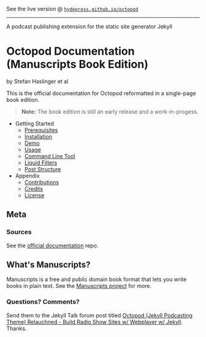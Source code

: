See the live version @ [`hydepress.github.io/octopod`](http://hydepress.github.io/octopod) 

---

A podcast publishing extension for the static site generator Jekyll

# Octopod Documentation (Manuscripts Book Edition)

by Stefan Haslinger et al

This is the official documentation for Octopod reformatted in a single-page book edition.

> **Note:** The book edition is still an early release and a work-in-progess.

- Getting Started
  - [Prerequisites](prerequisites.md)
  - [Installation](installation.md)
  - [Demo](demo.md)
  - [Usage](usage.md)
  - [Command Line Tool](command_line.md)
  - [Liquid Filters](liquid_filters.md)
  - [Post Structure](post_structure.md)
- Appendix
  - [Contributions](contributions.md)
  - [Credits](credits.md)
  - [License](license.md)


## Meta

### Sources

See the [official documentation](https://github.com/jekyll-octopod/jekyll-octopod.github.io.source) repo.


##  What's Manuscripts?

Manuscripts is a free and public domain book format that lets you write books in plain text. 
See the [Manuscripts project](http://manuscripts.github.io) for more. 

### Questions? Comments?

Send them to the Jekyll Talk forum post titled
[Octopod (Jekyll Podcasting Theme) Relauchned - Build Radio Show Sites w/ Webplayer w/ Jekyll](https://talk.jekyllrb.com/t/octopod-jekyll-podcasting-theme-relauchned-build-radio-show-sites-w-webplayer-w-jekyll/2298).
Thanks.
